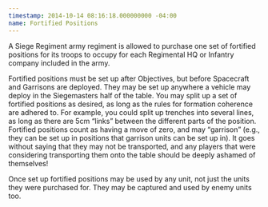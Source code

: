 ```yaml
---
timestamp: 2014-10-14 08:16:18.000000000 -04:00
name: Fortified Positions
---
```

A Siege Regiment army regiment is allowed to purchase one set of fortified positions for its troops to occupy for each Regimental HQ or Infantry company included in the army.

Fortified positions must be set up after Objectives, but before Spacecraft and Garrisons are deployed. They may be set up anywhere a vehicle may deploy in the Siegemasters half of the table. You may split up a set of fortified positions as desired, as long as the rules for formation coherence are adhered to. For example, you could split up trenches into several lines, as long as there are 5cm <q>links</q> between the different parts of the position. Fortified positions count as having a move of zero, and may <q>garrison</q> (e.g., they can be set up in positions that garrison units can be set up in). It goes without saying that they may not be transported, and any players that were considering transporting them onto the table should be deeply ashamed of themselves!

Once set up fortified positions may be used by any unit, not just the units they were purchased for. They may be captured and used by enemy units too.